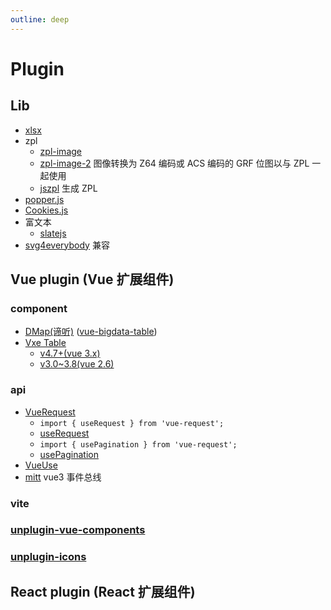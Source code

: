 ```yaml
---
outline: deep
---
```

# Plugin
## Lib
- [xlsx](https://docs.sheetjs.com/docs/getting-started/examples/export#live-demo)
- zpl
  - [zpl-image](https://www.npmjs.com/package/zpl-image) 
  - [zpl-image-2](https://www.npmjs.com/package/zpl-image-2) 图像转换为 Z64 编码或 ACS 编码的 GRF 位图以与 ZPL 一起使用
  - [jszpl](https://www.npmjs.com/package/jszpl) 生成 ZPL
- [popper.js](https://floating-ui.com/docs/getting-started)
- [Cookies.js](https://github.com/ScottHamper/Cookies)
- 富文本
  - [slatejs](https://docs.slatejs.org/) 
- [svg4everybody](https://www.npmjs.com/package/svg4everybody) 兼容

## Vue plugin (Vue 扩展组件)
### component
- [DMap(谛听)](https://juejin.cn/post/6844903593284206605) ([vue-bigdata-table](https://github.com/lison16/vue-bigdata-table))
- [Vxe Table](https://vxetable.cn/#/start/install)
  - [v4.7+(vue 3.x)](https://vxetable.cn/v4/#/start/install)
  - [v3.0~3.8(vue 2.6)](https://vxetable.cn/v3.8/#/table/start/install)
### api
- [VueRequest](https://cn.attojs.org/guide/introduction.html#%E4%B8%BA%E4%BB%80%E4%B9%88%E9%80%89%E6%8B%A9-vuerequest)
  - `import { useRequest } from 'vue-request';`
  - [useRequest](https://cn.attojs.org/api/#%E5%85%AC%E5%85%B1-api)
  - `import { usePagination } from 'vue-request';`
  - [usePagination](https://cn.attojs.org/api/pagination.html)
- [VueUse](https://vueuse.org/guide/)
- [mitt](https://github.com/developit/mitt) vue3 事件总线
### vite
### [unplugin-vue-components](https://www.npmjs.com/package/unplugin-vue-components#Configuration) 
### [unplugin-icons](https://www.npmjs.com/package/unplugin-icons#auto-importing#Migrate%20from%20vite-plugin-icons)

## React plugin (React 扩展组件)
